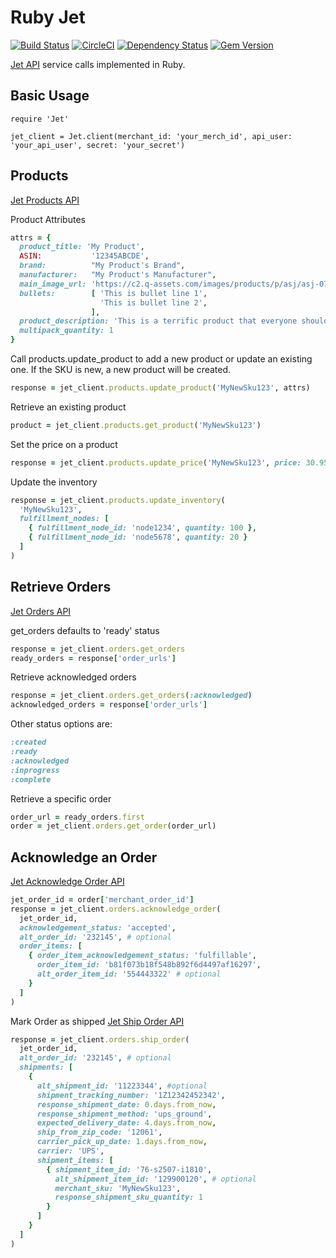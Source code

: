 # Ruby Jet

[![Build Status](https://travis-ci.org/jasonwells/ruby-jet.svg)](https://travis-ci.org/jasonwells/ruby-jet)
[![CircleCI](https://circleci.com/gh/jasonwells/ruby-jet.svg?style=shield)](https://circleci.com/gh/jasonwells/ruby-jet)
[![Dependency Status](https://gemnasium.com/jasonwells/ruby-jet.svg)](https://gemnasium.com/jasonwells/ruby-jet)
[![Gem Version](https://badge.fury.io/rb/ruby-jet.svg)](https://badge.fury.io/rb/ruby-jet)

[Jet API](https://developer.jet.com/) service calls implemented in Ruby.

## Basic Usage

    require 'Jet'

    jet_client = Jet.client(merchant_id: 'your_merch_id', api_user: 'your_api_user', secret: 'your_secret')

## Products
[Jet Products API](https://developer.jet.com/docs/merchant-sku)

Product Attributes

```ruby
attrs = {
  product_title: 'My Product',
  ASIN:           '12345ABCDE',
  brand:          "My Product's Brand",
  manufacturer:   "My Product's Manufacturer",
  main_image_url: 'https://c2.q-assets.com/images/products/p/asj/asj-077_1z.jpg',
  bullets:        [ 'This is bullet line 1',
                    'This is bullet line 2',
                  ],
  product_description: 'This is a terrific product that everyone should own.',
  multipack_quantity: 1
}
```

Call products.update_product to add a new product or update an existing one.
If the SKU is new, a new product will be created.

```ruby
response = jet_client.products.update_product('MyNewSku123', attrs)
```

Retrieve an existing product

```ruby
product = jet_client.products.get_product('MyNewSku123')
```

Set the price on a product

```ruby
response = jet_client.products.update_price('MyNewSku123', price: 30.95)
```

Update the inventory

```ruby
response = jet_client.products.update_inventory(
  'MyNewSku123',
  fulfillment_nodes: [
    { fulfillment_node_id: 'node1234', quantity: 100 },
    { fulfillment_node_id: 'node5678', quantity: 20 }
  ]
)
```

## Retrieve Orders
[Jet Orders API](https://developer.jet.com/docs/order-status)

get_orders defaults to 'ready' status

```ruby
response = jet_client.orders.get_orders
ready_orders = response['order_urls']
```

Retrieve acknowledged orders

```ruby
response = jet_client.orders.get_orders(:acknowledged)
acknowledged_orders = response['order_urls']
```

Other status options are:

```ruby
:created
:ready
:acknowledged
:inprogress
:complete
```

Retrieve a specific order

```ruby
order_url = ready_orders.first
order = jet_client.orders.get_order(order_url)
```

## Acknowledge an Order
[Jet Acknowledge Order API](https://developer.jet.com/docs/acknowledge-order)

```ruby
jet_order_id = order['merchant_order_id']
response = jet_client.orders.acknowledge_order(
  jet_order_id,
  acknowledgement_status: 'accepted',
  alt_order_id: '232145', # optional
  order_items: [
    { order_item_acknowledgement_status: 'fulfillable',
      order_item_id: 'b81f073b18f548b892f6d4497af16297',
      alt_order_item_id: '554443322' # optional
    }
  ]
)
```

Mark Order as shipped
[Jet Ship Order API](https://developer.jet.com/docs/ship-order)

```ruby
response = jet_client.orders.ship_order(
  jet_order_id,
  alt_order_id: '232145', # optional
  shipments: [
    {
      alt_shipment_id: '11223344', #optional
      shipment_tracking_number: '1Z12342452342',
      response_shipment_date: 0.days.from_now,
      response_shipment_method: 'ups_ground',
      expected_delivery_date: 4.days.from_now,
      ship_from_zip_code: '12061',
      carrier_pick_up_date: 1.days.from_now,
      carrier: 'UPS',
      shipment_items: [
        { shipment_item_id: '76-s2507-i1810',
          alt_shipment_item_id: '129900120', # optional
          merchant_sku: 'MyNewSku123',
          response_shipment_sku_quantity: 1
        }
      ]
    }
  ]
)
```
